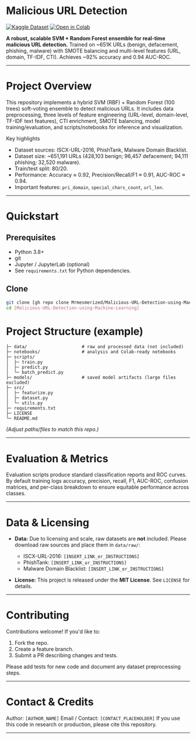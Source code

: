 # Malicious URL Detection

[![Kaggle Dataset](https://img.shields.io/badge/Kaggle-Dataset-blue?logo=kaggle&style=flat-square)](https://www.kaggle.com/datasets/sid321axn/malicious-urls-dataset/data)
[![Open in Colab](https://colab.research.google.com/assets/colab-badge.svg)](https://colab.research.google.com/drive/1kSgwDW8XVo6Gi86HGjHM6YCaWaGk_VBM?usp=sharing)

**A robust, scalable SVM + Random Forest ensemble for real-time malicious URL detection.** Trained on \~651K URLs (benign, defacement, phishing, malware) with SMOTE balancing and multi-level features (URL, domain, TF-IDF, CTI). Achieves \~92% accuracy and 0.94 AUC-ROC.

---

# Project Overview

This repository implements a hybrid SVM (RBF) + Random Forest (100 trees) soft-voting ensemble to detect malicious URLs. It includes data preprocessing, three levels of feature engineering (URL-level, domain-level, TF-IDF text features), CTI enrichment, SMOTE balancing, model training/evaluation, and scripts/notebooks for inference and visualization.

Key highlights

* Dataset sources: ISCX-URL-2016, PhishTank, Malware Domain Blacklist.
* Dataset size: \~651,191 URLs (428,103 benign; 96,457 defacement; 94,111 phishing; 32,520 malware).
* Train/test split: 80/20.
* Performance: Accuracy ≈ 0.92, Precision/Recall/F1 ≈ 0.91, AUC-ROC ≈ 0.94.
* Important features: `pri_domain`, `special_chars_count`, `url_len`.

---

# Quickstart

## Prerequisites

* Python 3.8+
* git
* Jupyter / JupyterLab (optional)
* See `requirements.txt` for Python dependencies.

## Clone

```bash
git clone [gh repo clone Mrmesmerized/Malicious-URL-Detection-using-Machine-Learning]
cd [Malicious-URL-Detection-using-Machine-Learning]
```

# Project Structure (example)

```
├─ data/                     # raw and processed data (not included)
├─ notebooks/                # analysis and Colab-ready notebooks
├─ scripts/
│  ├─ train.py
│  ├─ predict.py
│  └─ batch_predict.py
├─ models/                   # saved model artifacts (large files excluded)
├─ src/
│  ├─ featurize.py
│  ├─ dataset.py
│  └─ utils.py
├─ requirements.txt
├─ LICENSE
└─ README.md
```

*(Adjust paths/files to match this repo.)*

---

# Evaluation & Metrics

Evaluation scripts produce standard classification reports and ROC curves. By default training logs accuracy, precision, recall, F1, AUC-ROC, confusion matrices, and per-class breakdown to ensure equitable performance across classes.

---

# Data & Licensing

* **Data:** Due to licensing and scale, raw datasets are **not** included. Please download raw sources and place them in `data/raw/`:

  * ISCX-URL-2016: `[INSERT_LINK_or_INSTRUCTIONS]`
  * PhishTank: `[INSERT_LINK_or_INSTRUCTIONS]`
  * Malware Domain Blacklist: `[INSERT_LINK_or_INSTRUCTIONS]`

* **License:** This project is released under the **MIT License**. See `LICENSE` for details.

---

# Contributing

Contributions welcome! If you'd like to:

1. Fork the repo.
2. Create a feature branch.
3. Submit a PR describing changes and tests.

Please add tests for new code and document any dataset preprocessing steps.

---

# Contact & Credits

Author: `[AUTHOR_NAME]`
Email / Contact: `[CONTACT_PLACEHOLDER]`
If you use this code in research or production, please cite this repository.

---
